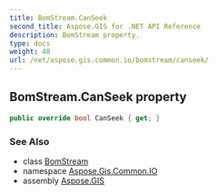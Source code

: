 ```yaml
---
title: BomStream.CanSeek
second_title: Aspose.GIS for .NET API Reference
description: BomStream property. 
type: docs
weight: 40
url: /net/aspose.gis.common.io/bomstream/canseek/
---
```

## BomStream.CanSeek property

```csharp
public override bool CanSeek { get; }
```

### See Also

* class [BomStream](../)
* namespace [Aspose.Gis.Common.IO](../../bomstream/)
* assembly [Aspose.GIS](../../../)


